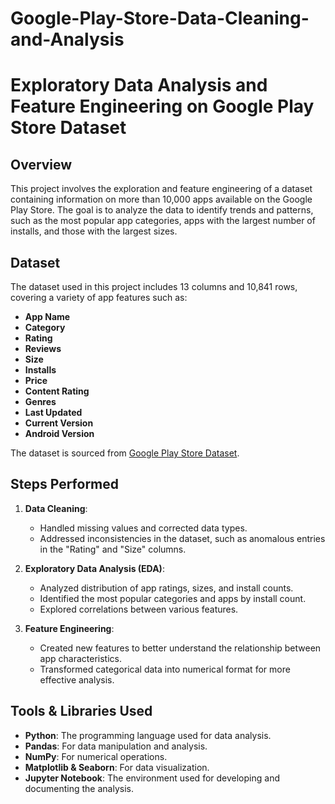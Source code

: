 # Google-Play-Store-Data-Cleaning-and-Analysis

# Exploratory Data Analysis and Feature Engineering on Google Play Store Dataset

## Overview
This project involves the exploration and feature engineering of a dataset containing information on more than 10,000 apps available on the Google Play Store. The goal is to analyze the data to identify trends and patterns, such as the most popular app categories, apps with the largest number of installs, and those with the largest sizes.

## Dataset
The dataset used in this project includes 13 columns and 10,841 rows, covering a variety of app features such as:
- **App Name**
- **Category**
- **Rating**
- **Reviews**
- **Size**
- **Installs**
- **Price**
- **Content Rating**
- **Genres**
- **Last Updated**
- **Current Version**
- **Android Version**

The dataset is sourced from [Google Play Store Dataset](https://raw.githubusercontent.com/krishnaik06/playstore-Dataset/main/googleplaystore.csv).

## Steps Performed
1. **Data Cleaning**: 
   - Handled missing values and corrected data types.
   - Addressed inconsistencies in the dataset, such as anomalous entries in the "Rating" and "Size" columns.

2. **Exploratory Data Analysis (EDA)**:
   - Analyzed distribution of app ratings, sizes, and install counts.
   - Identified the most popular categories and apps by install count.
   - Explored correlations between various features.

3. **Feature Engineering**:
   - Created new features to better understand the relationship between app characteristics.
   - Transformed categorical data into numerical format for more effective analysis.

## Tools & Libraries Used
- **Python**: The programming language used for data analysis.
- **Pandas**: For data manipulation and analysis.
- **NumPy**: For numerical operations.
- **Matplotlib & Seaborn**: For data visualization.
- **Jupyter Notebook**: The environment used for developing and documenting the analysis.

